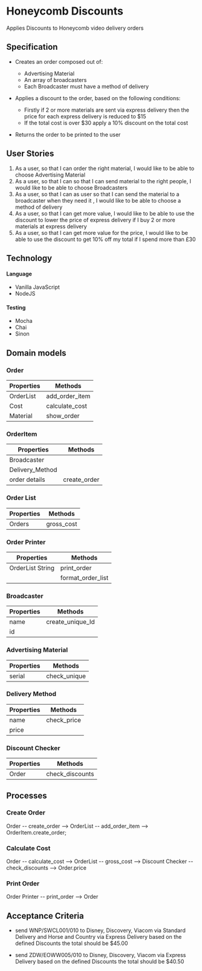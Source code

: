 # Honeycomb Discounts
Applies Discounts to Honeycomb video delivery orders

## Specification
* Creates an order composed out of:
  * Advertising Material
  * An array of broadcasters
  * Each Broadcaster must have a method of delivery

* Applies a discount to the order, based on the following conditions:
  * Firstly if 2 or more materials are sent via express delivery then the price for each express delivery is reduced to $15
  * If the total cost is over $30 apply a 10% discount on the total cost

* Returns the order to be printed to the user

## User Stories

1. As a user, so that I can order the right material, I would like to be able to choose Advertising Material
2. As a user, so that I can so that I can send material to the right people, I would like to be able to choose Broadcasters
3. As a user, so that I can as user so that I can send the material to a broadcaster when they need it , I would like to be able to choose a method of delivery
4. As a user, so that I can get more value, I would like to be able to use the discount to lower the price of express delivery if I buy 2 or more materials at express delivery
5. As a user, so that I can get more value for the price, I would like to be able to use the discount to get 10% off my total if I spend more than £30

## Technology

#### Language
* Vanilla JavaScript
* NodeJS

#### Testing
* Mocha
* Chai
* Sinon
## Domain models

### Order

|Properties|Methods|
|----------|-------|
|OrderList|add_order_item|
|Cost|calculate_cost|
|Material|show_order|

### OrderItem

|Properties| Methods|
|----------|--------|
|Broadcaster||
|Delivery_Method||
|order details|create_order|

### Order List

|Properties|Methods|
|----------|-------|
|Orders|gross_cost|


### Order Printer

|Properties|Methods|
|----------|-------|
|OrderList String|print_order|
||format_order_list|

### Broadcaster
|Properties|Methods|
|----------|-------|
| name|create_unique_Id|
| id||

### Advertising Material
|Properties|Methods|
|----------|-------|
|serial|check_unique|

### Delivery Method
|Properties|Methods|
|----------|-------|
|name|check_price|
|price||

### Discount Checker
|Properties|Methods|
|----------|-------|
|Order|check_discounts|

## Processes

### Create Order
Order -- create_order --> OrderList -- add_order_item --> OrderItem.create_order;

### Calculate Cost
Order -- calculate_cost --> OrderList -- gross_cost --> Discount Checker -- check_discounts --> Order.price

### Print Order
Order Printer -- print_order --> Order

## Acceptance Criteria
* send WNP/SWCL001/010 to Disney, Discovery, Viacom via Standard Delivery and Horse and Country via Express Delivery based on the defined Discounts the total should be $45.00

* send ZDW/EOWW005/010 to Disney, Discovery, Viacom via Express Delivery based on the defined Discounts the total should be $40.50
